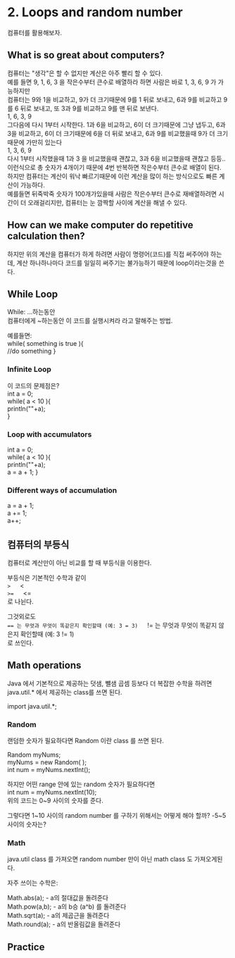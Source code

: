 # 2. Loops and random number

컴퓨터를 활용해보자.

## What is so great about computers?

컴퓨터는 "생각"은 할 수 없지만 계산은 아주 빨리 할 수 있다.  
예를 들면 9, 1, 6, 3 을 작은수부터 큰수로 배열하라 하면 사람은 바로 1, 3, 6, 9 가 가능하지만  
컴퓨터는 9와 1을 비교하고, 9가 더 크기때문에 9를 1 뒤로 보내고, 6과 9를 비교하고 9를 6 뒤로 보내고, 또 3과 9를 비교하고 9를 맨 뒤로 보낸다.  
1, 6, 3, 9  
그다음에 다시 1부터 시작한다. 1과 6을 비교하고, 6이 더 크기때문에 그냥 냅두고, 6과 3을 비교하고, 6이 더 크기때문에 6을 더 뒤로 보내고, 6과 9를 비교했을때 9가 더 크기때문에 가만히 있는다  
1, 3, 6, 9  
다시 1부터 시작했을때 1과 3 을 비교했을때 괜찮고, 3과 6을 비교했을때 괜찮고 등등..  
이런식으로 총 숫자가 4개이기 때문에 4번 반복하면 작은수부터 큰수로 배열이 된다.  
하지만 컴퓨터는 계산이 워낙 빠르기때문에 이런 계산을 많이 하는 방식으로도 빠른 계산이 가능하다.  
예를들면 뒤죽박죽 숫자가 100개가있을때 사람은 작은수부터 큰수로 재배열하려면 시간이 더 오래걸리지만, 컴퓨터는 눈 깜짝할 사이에 계산을 해낼 수 있다.

## How can we make computer do repetitive calculation then?

하지만 위의 계산을 컴퓨터가 하게 하려면 사람이 명령어(코드)를 직접 써주어야 하는데, 계산 하나하나마다 코드를 일일히 써주기는 불가능하기 때문에 loop이라는것을 쓴다.

## While Loop

While: ...하는동안  
컴퓨터에게 ~하는동안 이 코드를 실행시켜라 라고 말해주는 방법.  

예를들면:  
while( something is true ){  
  //do something
}

### Infinite Loop

이 코드의 문제점은?  
int a = 0;  
while( a < 10 ){  
  println(""+a);  
}

### Loop with accumulators

int a = 0;  
while( a < 10 ){  
  println(""+a);  
  a = a + 1;
}

### Different ways of accumulation

a = a + 1;  
a += 1;  
a++;

## 컴퓨터의 부등식

컴퓨터로 계산만이 아닌 비교를 할 때 부등식을 이용한다.

부등식은 기본적인 수학과 같이  
`>  
`<  
`>=  
`<=  
로 나뉜다.

그것외로도  
`== 는 무엇과 무엇이 똑같은지 확인할때 (예: 3 = 3)  
`!= 는 무엇과 무엇이 똑같지 않은지 확인할때 (예: 3 != 1)  
로 쓰인다.

## Math operations

Java 에서 기본적으로 제공하는 덧샘, 뺄샘 곱셈 등보다 더 복잡한 수학을 하려면 java.util.* 에서 제공하는 class를 쓰면 된다.

import java.util.*;

### Random

랜덤한 숫자가 필요하다면 Random 이란 class 를 쓰면 된다.

Random myNums;  
myNums = new Random( );  
int num = myNums.nextInt();

하지만 어떤 range 안에 있는 random 숫자가 필요하다면  
int num = myNums.nextInt(10);  
위의 코드는 0~9 사이의 숫자를 준다.

그렇다면 1~10 사이의 random number 를 구하기 위해서는 어떻게 해야 할까?
-5~5 사이의 숫자는?

### Math

java.util class 를 가져오면 random number 만이 아닌 math class 도 가져오게된다.

자주 쓰이는 수학은:

Math.abs(a); - a의 절대값을 돌려준다  
Math.pow(a,b); - a의 b승 (a^b) 를 돌려준다  
Math.sqrt(a); - a의 제곱근을 돌려준다  
Math.round(a); - a의 반올림값을 돌려준다

## Practice
